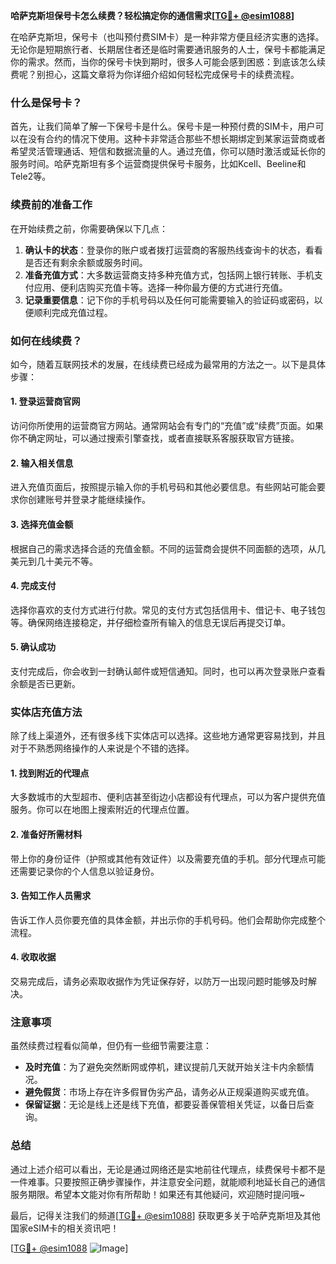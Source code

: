 **哈萨克斯坦保号卡怎么续费？轻松搞定你的通信需求[[TG💪+ @esim1088](https://t.me/s/esim1088)]**

在哈萨克斯坦，保号卡（也叫预付费SIM卡）是一种非常方便且经济实惠的选择。无论你是短期旅行者、长期居住者还是临时需要通讯服务的人士，保号卡都能满足你的需求。然而，当你的保号卡快到期时，很多人可能会感到困惑：到底该怎么续费呢？别担心，这篇文章将为你详细介绍如何轻松完成保号卡的续费流程。

### 什么是保号卡？

首先，让我们简单了解一下保号卡是什么。保号卡是一种预付费的SIM卡，用户可以在没有合约的情况下使用。这种卡非常适合那些不想长期绑定到某家运营商或者希望灵活管理通话、短信和数据流量的人。通过充值，你可以随时激活或延长你的服务时间。哈萨克斯坦有多个运营商提供保号卡服务，比如Kcell、Beeline和Tele2等。

### 续费前的准备工作

在开始续费之前，你需要确保以下几点：

1. **确认卡的状态**：登录你的账户或者拨打运营商的客服热线查询卡的状态，看看是否还有剩余余额或服务时间。
2. **准备充值方式**：大多数运营商支持多种充值方式，包括网上银行转账、手机支付应用、便利店购买充值卡等。选择一种你最方便的方式进行充值。
3. **记录重要信息**：记下你的手机号码以及任何可能需要输入的验证码或密码，以便顺利完成充值过程。

### 如何在线续费？

如今，随着互联网技术的发展，在线续费已经成为最常用的方法之一。以下是具体步骤：

#### 1. 登录运营商官网
访问你所使用的运营商官方网站。通常网站会有专门的“充值”或“续费”页面。如果你不确定网址，可以通过搜索引擎查找，或者直接联系客服获取官方链接。

#### 2. 输入相关信息
进入充值页面后，按照提示输入你的手机号码和其他必要信息。有些网站可能会要求你创建账号并登录才能继续操作。

#### 3. 选择充值金额
根据自己的需求选择合适的充值金额。不同的运营商会提供不同面额的选项，从几美元到几十美元不等。

#### 4. 完成支付
选择你喜欢的支付方式进行付款。常见的支付方式包括信用卡、借记卡、电子钱包等。确保网络连接稳定，并仔细检查所有输入的信息无误后再提交订单。

#### 5. 确认成功
支付完成后，你会收到一封确认邮件或短信通知。同时，也可以再次登录账户查看余额是否已更新。

### 实体店充值方法

除了线上渠道外，还有很多线下实体店可以选择。这些地方通常更容易找到，并且对于不熟悉网络操作的人来说是个不错的选择。

#### 1. 找到附近的代理点
大多数城市的大型超市、便利店甚至街边小店都设有代理点，可以为客户提供充值服务。你可以在地图上搜索附近的代理点位置。

#### 2. 准备好所需材料
带上你的身份证件（护照或其他有效证件）以及需要充值的手机。部分代理点可能还需要记录你的个人信息以验证身份。

#### 3. 告知工作人员需求
告诉工作人员你要充值的具体金额，并出示你的手机号码。他们会帮助你完成整个流程。

#### 4. 收取收据
交易完成后，请务必索取收据作为凭证保存好，以防万一出现问题时能够及时解决。

### 注意事项

虽然续费过程看似简单，但仍有一些细节需要注意：

- **及时充值**：为了避免突然断网或停机，建议提前几天就开始关注卡内余额情况。
- **避免假货**：市场上存在许多假冒伪劣产品，请务必从正规渠道购买或充值。
- **保留证据**：无论是线上还是线下充值，都要妥善保管相关凭证，以备日后查询。

### 总结

通过上述介绍可以看出，无论是通过网络还是实地前往代理点，续费保号卡都不是一件难事。只要按照正确步骤操作，并注意安全问题，就能顺利地延长自己的通信服务期限。希望本文能对你有所帮助！如果还有其他疑问，欢迎随时提问哦~

最后，记得关注我们的频道[[TG💪+ @esim1088](https://t.me/s/esim1088)] 获取更多关于哈萨克斯坦及其他国家eSIM卡的相关资讯吧！

[[TG💪+ @esim1088](https://t.me/s/esim1088) ![Image](https://i.postimg.cc/4NQfJmqS/Snipaste-2025-05-13-00-14-12.png)]